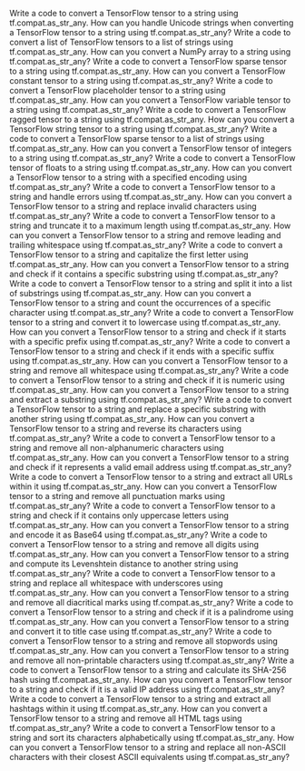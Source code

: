 Write a code to convert a TensorFlow tensor to a string using tf.compat.as_str_any.
How can you handle Unicode strings when converting a TensorFlow tensor to a string using tf.compat.as_str_any?
Write a code to convert a list of TensorFlow tensors to a list of strings using tf.compat.as_str_any.
How can you convert a NumPy array to a string using tf.compat.as_str_any?
Write a code to convert a TensorFlow sparse tensor to a string using tf.compat.as_str_any.
How can you convert a TensorFlow constant tensor to a string using tf.compat.as_str_any?
Write a code to convert a TensorFlow placeholder tensor to a string using tf.compat.as_str_any.
How can you convert a TensorFlow variable tensor to a string using tf.compat.as_str_any?
Write a code to convert a TensorFlow ragged tensor to a string using tf.compat.as_str_any.
How can you convert a TensorFlow string tensor to a string using tf.compat.as_str_any?
Write a code to convert a TensorFlow sparse tensor to a list of strings using tf.compat.as_str_any.
How can you convert a TensorFlow tensor of integers to a string using tf.compat.as_str_any?
Write a code to convert a TensorFlow tensor of floats to a string using tf.compat.as_str_any.
How can you convert a TensorFlow tensor to a string with a specified encoding using tf.compat.as_str_any?
Write a code to convert a TensorFlow tensor to a string and handle errors using tf.compat.as_str_any.
How can you convert a TensorFlow tensor to a string and replace invalid characters using tf.compat.as_str_any?
Write a code to convert a TensorFlow tensor to a string and truncate it to a maximum length using tf.compat.as_str_any.
How can you convert a TensorFlow tensor to a string and remove leading and trailing whitespace using tf.compat.as_str_any?
Write a code to convert a TensorFlow tensor to a string and capitalize the first letter using tf.compat.as_str_any.
How can you convert a TensorFlow tensor to a string and check if it contains a specific substring using tf.compat.as_str_any?
Write a code to convert a TensorFlow tensor to a string and split it into a list of substrings using tf.compat.as_str_any.
How can you convert a TensorFlow tensor to a string and count the occurrences of a specific character using tf.compat.as_str_any?
Write a code to convert a TensorFlow tensor to a string and convert it to lowercase using tf.compat.as_str_any.
How can you convert a TensorFlow tensor to a string and check if it starts with a specific prefix using tf.compat.as_str_any?
Write a code to convert a TensorFlow tensor to a string and check if it ends with a specific suffix using tf.compat.as_str_any.
How can you convert a TensorFlow tensor to a string and remove all whitespace using tf.compat.as_str_any?
Write a code to convert a TensorFlow tensor to a string and check if it is numeric using tf.compat.as_str_any.
How can you convert a TensorFlow tensor to a string and extract a substring using tf.compat.as_str_any?
Write a code to convert a TensorFlow tensor to a string and replace a specific substring with another string using tf.compat.as_str_any.
How can you convert a TensorFlow tensor to a string and reverse its characters using tf.compat.as_str_any?
Write a code to convert a TensorFlow tensor to a string and remove all non-alphanumeric characters using tf.compat.as_str_any.
How can you convert a TensorFlow tensor to a string and check if it represents a valid email address using tf.compat.as_str_any?
Write a code to convert a TensorFlow tensor to a string and extract all URLs within it using tf.compat.as_str_any.
How can you convert a TensorFlow tensor to a string and remove all punctuation marks using tf.compat.as_str_any?
Write a code to convert a TensorFlow tensor to a string and check if it contains only uppercase letters using tf.compat.as_str_any.
How can you convert a TensorFlow tensor to a string and encode it as Base64 using tf.compat.as_str_any?
Write a code to convert a TensorFlow tensor to a string and remove all digits using tf.compat.as_str_any.
How can you convert a TensorFlow tensor to a string and compute its Levenshtein distance to another string using tf.compat.as_str_any?
Write a code to convert a TensorFlow tensor to a string and replace all whitespace with underscores using tf.compat.as_str_any.
How can you convert a TensorFlow tensor to a string and remove all diacritical marks using tf.compat.as_str_any?
Write a code to convert a TensorFlow tensor to a string and check if it is a palindrome using tf.compat.as_str_any.
How can you convert a TensorFlow tensor to a string and convert it to title case using tf.compat.as_str_any?
Write a code to convert a TensorFlow tensor to a string and remove all stopwords using tf.compat.as_str_any.
How can you convert a TensorFlow tensor to a string and remove all non-printable characters using tf.compat.as_str_any?
Write a code to convert a TensorFlow tensor to a string and calculate its SHA-256 hash using tf.compat.as_str_any.
How can you convert a TensorFlow tensor to a string and check if it is a valid IP address using tf.compat.as_str_any?
Write a code to convert a TensorFlow tensor to a string and extract all hashtags within it using tf.compat.as_str_any.
How can you convert a TensorFlow tensor to a string and remove all HTML tags using tf.compat.as_str_any?
Write a code to convert a TensorFlow tensor to a string and sort its characters alphabetically using tf.compat.as_str_any.
How can you convert a TensorFlow tensor to a string and replace all non-ASCII characters with their closest ASCII equivalents using tf.compat.as_str_any?